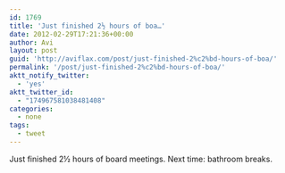 ```yaml
---
id: 1769
title: 'Just finished 2½ hours of boa…'
date: 2012-02-29T17:21:36+00:00
author: Avi
layout: post
guid: 'http://aviflax.com/post/just-finished-2%c2%bd-hours-of-boa/'
permalink: '/post/just-finished-2%c2%bd-hours-of-boa/'
aktt_notify_twitter:
  - 'yes'
aktt_twitter_id:
  - "174967581038481408"
categories:
  - none
tags:
  - tweet
---
```

Just finished 2½ hours of board meetings. Next time: bathroom breaks.